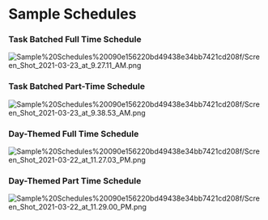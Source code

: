 # Sample Schedules

### Task Batched Full Time Schedule

![Sample%20Schedules%20090e156220bd49438e34bb7421cd208f/Screen_Shot_2021-03-23_at_9.27.11_AM.png](Sample%20Schedules%20090e156220bd49438e34bb7421cd208f/Screen_Shot_2021-03-23_at_9.27.11_AM.png)

### Task Batched Part-Time Schedule

![Sample%20Schedules%20090e156220bd49438e34bb7421cd208f/Screen_Shot_2021-03-23_at_9.38.53_AM.png](Sample%20Schedules%20090e156220bd49438e34bb7421cd208f/Screen_Shot_2021-03-23_at_9.38.53_AM.png)

### Day-Themed Full Time Schedule

![Sample%20Schedules%20090e156220bd49438e34bb7421cd208f/Screen_Shot_2021-03-22_at_11.27.03_PM.png](Sample%20Schedules%20090e156220bd49438e34bb7421cd208f/Screen_Shot_2021-03-22_at_11.27.03_PM.png)

### Day-Themed Part Time Schedule

![Sample%20Schedules%20090e156220bd49438e34bb7421cd208f/Screen_Shot_2021-03-22_at_11.29.00_PM.png](Sample%20Schedules%20090e156220bd49438e34bb7421cd208f/Screen_Shot_2021-03-22_at_11.29.00_PM.png)